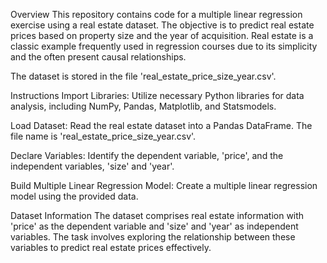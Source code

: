 Overview
This repository contains code for a multiple linear regression exercise using a real estate dataset. The objective is to predict real estate prices based on property size and the year of acquisition. Real estate is a classic example frequently used in regression courses due to its simplicity and the often present causal relationships.

The dataset is stored in the file 'real_estate_price_size_year.csv'.

Instructions
Import Libraries:
Utilize necessary Python libraries for data analysis, including NumPy, Pandas, Matplotlib, and Statsmodels.

Load Dataset:
Read the real estate dataset into a Pandas DataFrame. The file name is 'real_estate_price_size_year.csv'.

Declare Variables:
Identify the dependent variable, 'price', and the independent variables, 'size' and 'year'.

Build Multiple Linear Regression Model:
Create a multiple linear regression model using the provided data.

Dataset Information
The dataset comprises real estate information with 'price' as the dependent variable and 'size' and 'year' as independent variables. The task involves exploring the relationship between these variables to predict real estate prices effectively.
